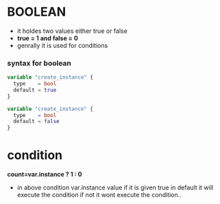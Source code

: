 # BOOLEAN
* it holdes two values either true or false
* **true = 1 and false = 0**
* genrally it is used for conditions

### syntax for boolean
```terraform
variable "create_instance" {
  type    = bool
  default = true    
}
```
```terraform
variable "create_instance" {
  type    = bool
  default = false
}
```
# condition
**count=var.instance ? 1 : 0**
   * in above condition var.instance value if it is given true in default it will execute the condition if not it wont execute the condition..

